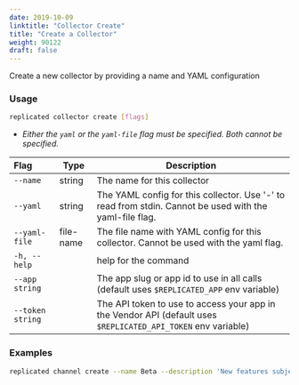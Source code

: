 ```yaml
---
date: 2019-10-09
linktitle: "Collector Create"
title: "Create a Collector"
weight: 90122
draft: false
---
```


Create a new collector by providing a name and YAML configuration

### Usage
```bash
replicated collector create [flags]
```
* _Either the `yaml` or the `yaml-file` flag must be specified. Both cannot be specified._

| Flag                 | Type | Description |
|:----------------------|------|-------------|
| `--name` | string |          The name for this collector |
| `--yaml` | string | The YAML config for this collector. Use '-' to read from stdin.  Cannot be used with the yaml-file flag. |
| `--yaml-file` | file-name | The file name with YAML config for this collector.  Cannot be used with the yaml flag. |
| `-h, --help`   |  |          help for the command |
| `--app string` | |   The app slug or app id to use in all calls (default uses `$REPLICATED_APP` env variable) |
| `--token string` | |  The API token to use to access your app in the Vendor API (default uses `$REPLICATED_API_TOKEN` env variable) |

### Examples
```bash
replicated channel create --name Beta --description 'New features subject to change'
```
